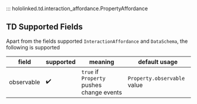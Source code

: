 

::: hololinked.td.interaction_affordance.PropertyAffordance

## TD Supported Fields

Apart from the fields supported `InteractionAffordance` and `DataSchema`, 
the following is supported

| field        | supported | meaning                       | default usage                  |
|--------------|-----------|-------------------------------|--------------------------------|
| observable   | ✔️ | `true` if `Property` pushes change events | `Property.observable` value |
